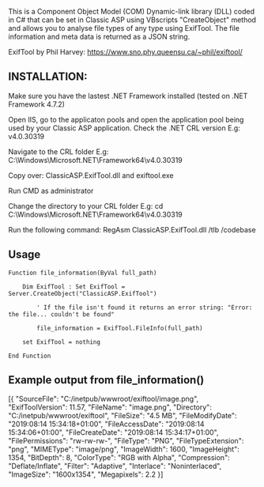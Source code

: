 This is a Component Object Model (COM) Dynamic-link library (DLL) coded in C# that can be set in Classic ASP using VBscripts "CreateObject" method and allows you to analyse file types of any type using ExifTool. The file information and meta data is returned as a JSON string.

ExifTool by Phil Harvey:
https://www.sno.phy.queensu.ca/~phil/exiftool/

## INSTALLATION:

Make sure you have the lastest .NET Framework installed (tested on .NET Framework 4.7.2)
	
Open IIS, go to the applicaton pools and open the application pool being used by your 
Classic ASP application. Check the .NET CRL version
E.g: v4.0.30319
	
Navigate to the CRL folder
E.g: C:\Windows\Microsoft.NET\Framework64\v4.0.30319
	
Copy over: ClassicASP.ExifTool.dll and exiftool.exe
	
Run CMD as administrator

Change the directory to your CRL folder
E.g: cd C:\Windows\Microsoft.NET\Framework64\v4.0.30319
	
Run the following command: RegAsm ClassicASP.ExifTool.dll /tlb /codebase

## Usage

	Function file_information(ByVal full_path)
				
		Dim ExifTool : Set ExifTool = Server.CreateObject("ClassicASP.ExifTool")
			
			' If the file isn't found it returns an error string: "Error: the file... couldn't be found"
			
			file_information = ExifTool.FileInfo(full_path)
			
		set ExifTool = nothing
				
	End Function

## Example output from file_information()

  [{
    "SourceFile": "C:/inetpub/wwwroot/exiftool/image.png",
    "ExifToolVersion": 11.57,
    "FileName": "image.png",
    "Directory": "C:/inetpub/wwwroot/exiftool",
    "FileSize": "4.5 MB",
    "FileModifyDate": "2019:08:14 15:34:18+01:00",
    "FileAccessDate": "2019:08:14 15:34:06+01:00",
    "FileCreateDate": "2019:08:14 15:34:17+01:00",
    "FilePermissions": "rw-rw-rw-",
    "FileType": "PNG",
    "FileTypeExtension": "png",
    "MIMEType": "image/png",
    "ImageWidth": 1600,
    "ImageHeight": 1354,
    "BitDepth": 8,
    "ColorType": "RGB with Alpha",
    "Compression": "Deflate/Inflate",
    "Filter": "Adaptive",
    "Interlace": "Noninterlaced",
    "ImageSize": "1600x1354",
    "Megapixels": 2.2
  }]
